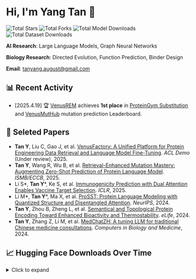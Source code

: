 # Hi, I'm Yang Tan 👋

![Total Stars](https://img.shields.io/badge/Stars-612-blue?logo=github&style=flat-square) <!-- 🔄 stars -->
![Total Forks](https://img.shields.io/badge/Forks-70-blue?logo=github&style=flat-square) <!-- 🔄 forks -->
![Total Model Downloads](https://img.shields.io/badge/Total%20Model%20Downloads-13,881-orange?logo=huggingface&style=flat-square) <!-- 🔄 total_hf_models -->
![Total Dataset Downloads](https://img.shields.io/badge/Total%20Dataset%20Downloads-31,992-orange?logo=huggingface&style=flat-square) <!-- 🔄 total_hf_datasets -->

**AI Research**: Large Language Models, Graph Neural Networks

**Biology Research**: Directed Evolution, Function Prediction, Binder Design

**Email**: <a href="mailto:tanyang.august@gmail.com">tanyang.august@gmail.com</a>

## 📊 Recent Activity

- [2025.4.19] 🏆 [VenusREM](https://github.com/ai4protein/VenusREM) achieves **1st place** in [ProteinGym Substitution](https://proteingym.org/benchmarks) and [VenusMutHub](https://lianglab.sjtu.edu.cn/muthub/) mutation prediction Leaderboard.

## 🎈 Seleted Papers
- **Tan Y**, Liu C, Gao J, et al. [VenusFactory: A Unified Platform for Protein Engineering Data Retrieval and Language Model Fine-Tuning](https://arxiv.org/abs/2503.15438). *ACL Demo* (Under review), 2025.
- **Tan Y**, Wang R, Wu B, et al. [Retrieval-Enhanced Mutation Mastery: Augmenting Zero-Shot Prediction of Protein Language Model](https://arxiv.org/abs/2410.21127). *ISMB/ECCB*, 2025.
- Li S*, **Tan Y***, Ke S, et al. [Immunogenicity Prediction with Dual Attention Enables Vaccine Target Selection](https://openreview.net/forum?id=hWmwL9gizZ). *ICLR*, 2025.
- Li M*, **Tan Y***, Ma X, et al. [ProSST: Protein Language Modeling with Quantized Structure and Disentangled Attention](https://openreview.net/forum?id=4Z7RZixpJQ&referrer=%5Bthe%20profile%20of%20Bozitao%20Zhong%5D(%2Fprofile%3Fid%3D~Bozitao_Zhong1)). *NeurIPS*, 2024.
- **Tan Y**, Zhou B, Zheng L, et al. [Semantical and Topological Protein Encoding Toward Enhanced Bioactivity and Thermostability](https://elifesciences.org/reviewed-preprints/98033). *eLife*, 2024.
- **Tan Y**, Zhang Z, Li M, et al. [MedChatZH: A tuning LLM for traditional Chinese medicine consultations](https://www.sciencedirect.com/science/article/pii/S0010482524003743). *Computers in Biology and Medicine*, 2024.

## 📈 Hugging Face Downloads Over Time

<details>
<summary>Click to expand</summary>

<img src="hf_downloads_chart.png" alt="Download Chart" width="100%">

</details>
